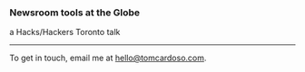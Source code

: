 ### Newsroom tools at the Globe
a Hacks/Hackers Toronto talk

------

To get in touch, email me at [hello@tomcardoso.com](hello@tomcardoso.com).